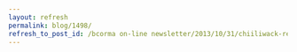 ```yaml
---
layout: refresh
permalink: blog/1498/
refresh_to_post_id: /bcorma on-line newsletter/2013/10/31/chiiliwack-recreation-advisory-group-helping-regional-recreation-officer-get-more-done
---
```

